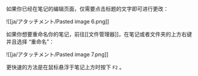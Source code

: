 如果你已经在笔记的编辑页面，仅需要点击标题的文字即可进行更改：

![[ja/アタッチメント/Pasted image 6.png]]

如果你想要重命名你的笔记，前往[[文件管理器]]，在笔记或者文件夹的上方右键并且选择 “重命名”：

![[ja/アタッチメント/Pasted image 7.png]]

更快速的方法是在鼠标悬浮于笔记上方时按下 `F2` 。